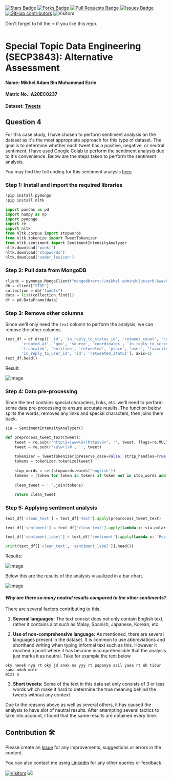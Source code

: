 
<a href="https://github.com/drshahizan/SECP3843/stargazers"><img src="https://img.shields.io/github/stars/drshahizan/SECP3843" alt="Stars Badge"/></a>
<a href="https://github.com/drshahizan/SECP3843/network/members"><img src="https://img.shields.io/github/forks/drshahizan/SECP3843" alt="Forks Badge"/></a>
<a href="https://github.com/drshahizan/SECP3843/pulls"><img src="https://img.shields.io/github/issues-pr/drshahizan/SECP3843" alt="Pull Requests Badge"/></a>
<a href="https://github.com/drshahizan/SECP3843/issues"><img src="https://img.shields.io/github/issues/drshahizan/SECP3843" alt="Issues Badge"/></a>
<a href="https://github.com/drshahizan/SECP3843/graphs/contributors"><img alt="GitHub contributors" src="https://img.shields.io/github/contributors/drshahizan/SECP3843?color=2b9348"></a>
![Visitors](https://api.visitorbadge.io/api/visitors?path=https%3A%2F%2Fgithub.com%2Fdrshahizan%2FSECP3843&labelColor=%23d9e3f0&countColor=%23697689&style=flat)

Don't forget to hit the :star: if you like this repo.

# Special Topic Data Engineering (SECP3843): Alternative Assessment

#### Name: Mikhel Adam Bin Muhammad Ezrin
#### Matric No.: A20EC0237
#### Dataset: [Tweets](https://github.com/drshahizan/dataset/tree/main/mongodb/06-tweets)

## Question 4 
For this case study, I have chosen to perform sentiment analysis on the dataset as it's the most appropriate approach for this type of dataset. The goal is to determine whether each tweet has a positive, negative, or neutral sentiment. I have used Google Colab to perform the sentiment analysis due to it's convenience. Below are the steps taken to perform the sentiment analysis.

You may find the full coding for this sentiment analysis [here](https://github.com/drshahizan/SECP3843/blob/main/submission/HUNK12/question4/files/code/AA_STDE_Q4.ipynb)

### Step 1: Install and import the required libraries
```py
!pip install pymongo
!pip install nltk

import pandas as pd
import numpy as np
import pymongo
import re
import nltk
from nltk.corpus import stopwords
from nltk.tokenize import TweetTokenizer
from nltk.sentiment import SentimentIntensityAnalyzer
nltk.download('punkt')
nltk.download('stopwords')
nltk.download('vader_lexicon')
``` 
### Step 2: Pull data from MongoDB
```py
client = pymongo.MongoClient("mongodb+srv://mikhel:admin@cluster0.kwav8pt.mongodb.net/")
db = client["STDE"]
collection = db["tweets"]
data = list(collection.find())
df = pd.DataFrame(data)
```
### Step 3: Remove other columns
Since we'll only need the `text` column to perform the analysis, we can remove the other columns.
```py
text_df = df.drop(['_id', 'in_reply_to_status_id', 'retweet_count', 'contributors',
       'created_at', 'geo', 'source', 'coordinates', 'in_reply_to_screen_name',
       'truncated', 'entities', 'retweeted', 'place', 'user', 'favorited',
       'in_reply_to_user_id', 'id', 'retweeted_status'], axis=1)
text_df.head()
```
Result:

![image](https://github.com/drshahizan/SECP3843/assets/3646429/f7675407-9706-4970-9e8b-7f3a911cef0e)

### Step 4: Data pre-processing
Since the text contains special characters, links, etc. we'll need to perform some data pre-processing to ensure accurate results. The function below splits the words, removes any links and special characters, then joins them back.
```py
sia = SentimentIntensityAnalyzer()

def preprocess_tweet_text(tweet):
    tweet = re.sub(r"http\S+|www\S+|https\S+", '', tweet, flags=re.MULTILINE)
    tweet = re.sub(r'\@\w+|\#', '', tweet)
    
    tokenizer = TweetTokenizer(preserve_case=False, strip_handles=True, reduce_len=True)
    tokens = tokenizer.tokenize(tweet)
    
    stop_words = set(stopwords.words('english'))
    tokens = [token for token in tokens if token not in stop_words and token.isalpha()]
    
    clean_tweet = ' '.join(tokens)
    
    return clean_tweet
```
### Step 5: Applying sentiment analysis
```py
text_df['clean_text'] = text_df['text'].apply(preprocess_tweet_text)

text_df['sentiment'] = text_df['clean_text'].apply(lambda x: sia.polarity_scores(x)['compound'])

text_df['sentiment_label'] = text_df['sentiment'].apply(lambda x: 'Positive' if x >= 0.05 else 'Negative' if x <= -0.05 else 'Neutral')

print(text_df[['clean_text', 'sentiment_label']].head())
```
Results:

![image](https://github.com/drshahizan/SECP3843/assets/3646429/979c33e9-0122-4a2f-a816-21bc990e56b6)

Below this are the results of the analysis visualized in a bar chart.

![image](https://github.com/drshahizan/SECP3843/assets/3646429/9529266e-4b6e-41d4-b1b3-65a07e794a57)

#### *Why are there so many neutral results compared to the other sentiments?*

There are several factors contributing to this.

 1. **Several languages:** 
 The text consist does not only contain English text, rather it contains alot such as Malay, Spanish, Japanese, Korean, etc.
 
 2. **Use of non-comprehensive language:** 
As mentioned, there are several languages present in the dataset. It is common to use abbreviations and shorthand writing when typing informal text such as this. However it reached a point where it has become incomprehensible that the analysis just marks it as neutral. Take for example the text below
```
oky nenek nya rt oky jd anak na yyy rt papanya asil yaaa rt eh tidur sana udah male
mizz u
```
3. **Short tweets:**
Some of the text in this data set only consists of 3 or less words which make it hard to determine the true meaning behind the tweets without any context

Due to the reasons above as well as several others, it has caused the analysis to have alot of neutral results. After attempting several tactics to take into account, I found that the same results are obtained every time.

## Contribution 🛠️
Please create an [Issue](https://github.com/drshahizan/special-topic-data-engineering/issues) for any improvements, suggestions or errors in the content.

You can also contact me using [Linkedin](https://www.linkedin.com/in/mikhel-adam/) for any other queries or feedback.

[![Visitors](https://api.visitorbadge.io/api/visitors?path=https%3A%2F%2Fgithub.com%2Fdrshahizan&labelColor=%23697689&countColor=%23555555&style=plastic)](https://visitorbadge.io/status?path=https%3A%2F%2Fgithub.com%2Fdrshahizan)
![](https://hit.yhype.me/github/profile?user_id=81284918)
